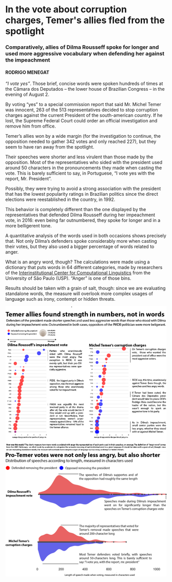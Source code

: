 # In the vote about corruption charges, Temer's allies fled from the spotlight
### Comparatively, allies of Dilma Rousseff spoke for longer and used more aggressive vocabulary when defending her against the impeachment

#### RODRIGO MENEGAT

*“I vote yes”*. Those brief, concise words were spoken hundreds of times at the Câmara dos Deputados – the lower house of Brazilian Congress – in the evening of August 2.

By voting “yes” to a special commission report that said Mr. Michel Temer was innocent, 263 of the 513 representatives decided to stop corruption charges against the current President of the south-american country. If he lost, the Supreme Federal Court could order an official investigation and remove him from office.

Temer’s allies won by a wide margin (for the investigation to continue, the opposition needed to gather 342 votes and only reached 227), but they seem to have ran away from the spotlight. 

Their speeches were shorter and less virulent than those made by the opposition. Most of the representatives who sided with the president used around 50 characters in the pronouncements they made when casting the vote. This is barely sufficient to say, in Portuguese, “I vote yes with the report, Mr. President”.

Possibly, they were trying to avoid a strong association with the president that has the lowest popularity ratings in Brazilian politics since the direct elections were reestablished in the country, in 1992.

This behavior is completely different than the one displayed by the representatives that defended Dilma Rousseff during her impeachment vote, in 2016: even being far outnumbered, they spoke for longer and in a more belligerent tone.

A quantitative analysis of the words used in both occasions shows precisely that. Not only Dilma’s defenders spoke considerably more when casting their votes, but they also used a bigger percentage of words related to anger.

What is an angry word, though? The calculations were made using a dictionary that puts words in 64 different categories, made by researchers of the [Interinstitutional Center for Computational Linguistics]( http://www.nilc.icmc.usp.br/nilc/index.php/) from the University of São Paulo (USP). “Anger” is one of those bins.

Results should be taken with a grain of salt, though: since we are evaluating standalone words, the measure will overlook more complex usages of language such as irony, contempt or hidden threats.

<img src="party_case_sized_horizontal.png" allign="middle">

<img src="violin-length.png" allign="middle">
